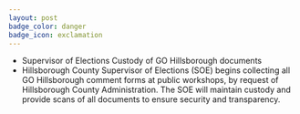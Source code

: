 ```yaml
---
layout: post
badge_color: danger
badge_icon: exclamation
---
```


* Supervisor of Elections Custody of GO Hillsborough documents
* Hillsborough County Supervisor of Elections (SOE) begins collecting all GO Hillsborough comment forms at public workshops, by request of Hillsborough County Administration. The SOE will maintain custody and provide scans of all documents to ensure security and transparency. 
